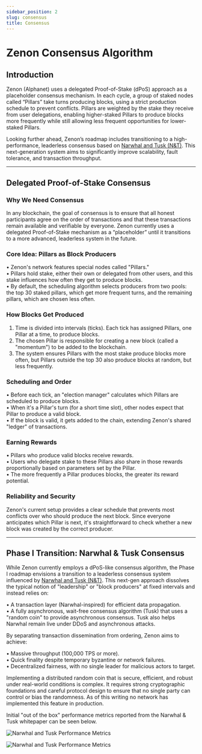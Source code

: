 ```yaml
---
sidebar_position: 2
slug: consensus
title: Consensus
---
```


# Zenon Consensus Algorithm

## Introduction

Zenon (Alphanet) uses a delegated Proof-of-Stake (dPoS) approach as a placeholder consensus mechanism. In each cycle, a group of staked nodes called “Pillars” take turns producing blocks, using a strict production schedule to prevent conflicts. Pillars are weighted by the stake they receive from user delegations, enabling higher-staked Pillars to produce blocks more frequently while still allowing less frequent opportunities for lower-staked Pillars.

Looking further ahead, Zenon’s roadmap includes transitioning to a high-performance, leaderless consensus based on [Narwhal and Tusk (N&T)](https://arxiv.org/pdf/2105.11827). This next-generation system aims to significantly improve scalability, fault tolerance, and transaction throughput.

---

## Delegated Proof-of-Stake Consensus

### Why We Need Consensus

In any blockchain, the goal of consensus is to ensure that all honest participants agree on the order of transactions and that these transactions remain available and verifiable by everyone. Zenon currently uses a delegated Proof-of-Stake mechanism as a “placeholder” until it transitions to a more advanced, leaderless system in the future.

### Core Idea: Pillars as Block Producers

• Zenon's network features special nodes called "Pillars."  
• Pillars hold stake, either their own or delegated from other users, and this stake influences how often they get to produce blocks.  
• By default, the scheduling algorithm selects producers from two pools: the top 30 staked pillars, which get more frequent turns, and the remaining pillars, which are chosen less often.

### How Blocks Get Produced

1. Time is divided into intervals (ticks). Each tick has assigned Pillars, one Pillar at a time, to produce blocks.  
2. The chosen Pillar is responsible for creating a new block (called a "momentum") to be added to the blockchain.  
3. The system ensures Pillars with the most stake produce blocks more often, but Pillars outside the top 30 also produce blocks at random, but less frequently.

### Scheduling and Order

• Before each tick, an "election manager" calculates which Pillars are scheduled to produce blocks.  
• When it's a Pillar's turn (for a short time slot), other nodes expect that Pillar to produce a valid block.  
• If the block is valid, it gets added to the chain, extending Zenon's shared "ledger" of transactions.

### Earning Rewards

• Pillars who produce valid blocks receive rewards.  
• Users who delegate stake to these Pillars also share in those rewards proportionally based on parameters set by the Pillar.  
• The more frequently a Pillar produces blocks, the greater its reward potential.

### Reliability and Security

Zenon's current setup provides a clear schedule that prevents most conflicts over who should produce the next block. Since everyone anticipates which Pillar is next, it's straightforward to check whether a new block was created by the correct producer.

---

## Phase I Transition: Narwhal & Tusk Consensus 

While Zenon currently employs a dPoS-like consensus algorithm, the Phase I roadmap envisions a transition to a leaderless consensus system influenced by [Narwhal and Tusk (N&T)](https://arxiv.org/pdf/2105.11827). This next-gen approach dissolves the typical notion of "leadership" or "block producers" at fixed intervals and instead relies on:

• A transaction layer (Narwhal-inspired) for efficient data propagation.  
• A fully asynchronous, wait-free consensus algorithm (Tusk) that uses a "random coin" to provide asynchronous consensus. Tusk also helps Narwhal remain live under DDoS and asynchronous attacks.

By separating transaction dissemination from ordering, Zenon aims to achieve:

• Massive throughput (100,000 TPS or more).  
• Quick finality despite temporary byzantine or network failures.  
• Decentralized fairness, with no single leader for malicious actors to target.

Implementing a distributed random coin that is secure, efficient, and robust under real-world conditions is complex. It requires strong cryptographic foundations and careful protocol design to ensure that no single party can control or bias the randomness. As of this writing no network has implemented this feature in production.

Initial "out of the box" performance metrics reported from the Narwhal & Tusk whitepaper can be seen below.

![Narwhal and Tusk Performance Metrics](/img/narwhal-tusk-graph-1.png)

![Narwhal and Tusk Performance Metrics](/img/narwhal-tusk-graph-2.png)
